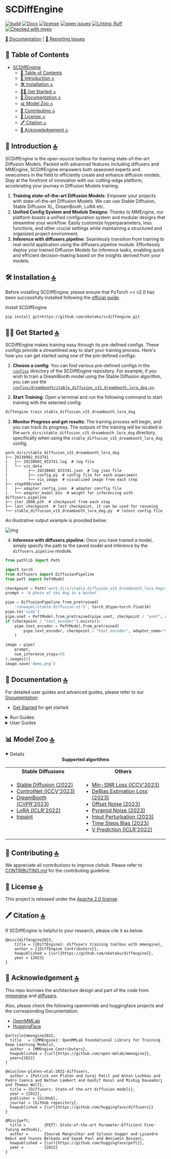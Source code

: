 # SCDiffEngine

[![build](https://github.com/okotaku/scdiffengine/actions/workflows/build.yml/badge.svg)](https://github.com/okotaku/scdiffengine/actions/workflows/build.yml)
[![Docs](https://img.shields.io/badge/docs-latest-blue)](https://scdiffengine.readthedocs.io/en/latest/)
[![license](https://img.shields.io/github/license/okotaku/scdiffengine.svg)](https://github.com/okotaku/scdiffengine/blob/main/LICENSE)
[![open issues](https://isitmaintained.com/badge/open/okotaku/scdiffengine.svg)](https://github.com/okotaku/scdiffengine/issues)
[![Linting: Ruff](https://img.shields.io/endpoint?url=https://raw.githubusercontent.com/charliermarsh/ruff/main/assets/badge/v2.json)](https://github.com/astral-sh/ruff)
[![Checked with mypy](https://www.mypy-lang.org/static/mypy_badge.svg)](https://mypy-lang.org/)

[📘 Documentation](https://scdiffengine0.readthedocs.io/en/latest/) |
[🤔 Reporting Issues](https://github.com/okotaku/scdiffengine/issues/new/choose)

## 📄 Table of Contents

- [SCDiffEngine](#scdiffengine)
  - [📄 Table of Contents](#-table-of-contents)
  - [📖 Introduction 🔝](#-introduction-)
  - [🛠️ Installation 🔝](#️-installation-)
  - [👨‍🏫 Get Started 🔝](#-get-started-)
  - [📘 Documentation 🔝](#-documentation-)
  - [📊 Model Zoo 🔝](#-model-zoo-)
  - [🙌 Contributing 🔝](#-contributing-)
  - [🎫 License 🔝](#-license-)
  - [🖊️ Citation 🔝](#️-citation-)
  - [🤝 Acknowledgement 🔝](#-acknowledgement-)

## 📖 Introduction [🔝](#-table-of-contents)

SCDiffEngine is the open-source toolbox for training state-of-the-art Diffusion Models. Packed with advanced features including diffusers and MMEngine, SCDiffEngine empowers both seasoned experts and newcomers in the field to efficiently create and enhance diffusion models. Stay at the forefront of innovation with our cutting-edge platform, accelerating your journey in Diffusion Models training.

1. **Training state-of-the-art Diffusion Models**: Empower your projects with state-of-the-art Diffusion Models. We can use Stable Diffusion, Stable Diffusion XL, DreamBooth, LoRA etc.
2. **Unified Config System and Module Designs**: Thanks to MMEngine, our platform boasts a unified configuration system and modular designs that streamline your workflow. Easily customize hyperparameters, loss functions, and other crucial settings while maintaining a structured and organized project environment.
3. **Inference with diffusers.pipeline**: Seamlessly transition from training to real-world application using the diffusers.pipeline module. Effortlessly deploy your trained Diffusion Models for inference tasks, enabling quick and efficient decision-making based on the insights derived from your models.

## 🛠️ Installation [🔝](#-table-of-contents)

Before installing SCDiffEngine, please ensure that PyTorch >= v2.0 has been successfully installed following the [official guide](https://pytorch.org/get-started/locally/).

Install SCDiffEngine

```
pip install git+https://github.com/okotaku/scdiffengine.git
```

## 👨‍🏫 Get Started [🔝](#-table-of-contents)

SCDiffEngine makes training easy through its pre-defined configs. These configs provide a streamlined way to start your training process. Here's how you can get started using one of the pre-defined configs:

1. **Choose a config**: You can find various pre-defined configs in the [`configs`](diffengine/configs/) directory of the SCDiffEngine repository. For example, if you wish to train a DreamBooth model using the Stable Diffusion algorithm, you can use the [`configs/dreambooth/stable_diffusion_v15_dreambooth_lora_dog.py`](diffengine/configs/dreambooth/stable_diffusion_v15_dreambooth_lora_dog.py).

2. **Start Training**: Open a terminal and run the following command to start training with the selected config:

```bash
diffengine train stable_diffusion_v15_dreambooth_lora_dog
```

3. **Monitor Progress and get results**: The training process will begin, and you can track its progress. The outputs of the training will be located in the `work_dirs/stable_diffusion_v15_dreambooth_lora_dog` directory, specifically when using the `stable_diffusion_v15_dreambooth_lora_dog` config.

```
work_dirs/stable_diffusion_v15_dreambooth_lora_dog
├── 20230802_033741
|   ├── 20230802_033741.log  # log file
|   └── vis_data
|         ├── 20230802_033741.json  # log json file
|         ├── config.py  # config file for each experiment
|         └── vis_image  # visualized image from each step
├── step999/unet
|   ├── adapter_config.json  # adapter conrfig file
|   └── adapter_model.bin  # weight for inferencing with diffusers.pipeline
├── iter_1000.pth  # checkpoint from each step
├── last_checkpoint  # last checkpoint, it can be used for resuming
└── stable_diffusion_v15_dreambooth_lora_dog.py  # latest config file
```

An illustrative output example is provided below:

![img](https://github.com/okotaku/diffengine/assets/24734142/e4576779-e05f-42d0-a709-d6481eea87a9)

4. **Inference with diffusers.pipeline**: Once you have trained a model, simply specify the path to the saved model and inference by the `diffusers.pipeline` module.

```py
from pathlib import Path

import torch
from diffusers import DiffusionPipeline
from peft import PeftModel

checkpoint = Path('work_dirs/stable_diffusion_v15_dreambooth_lora_dog/step999')
prompt = 'A photo of sks dog in a bucket'

pipe = DiffusionPipeline.from_pretrained(
    'runwayml/stable-diffusion-v1-5', torch_dtype=torch.float16)
pipe.to('cuda')
pipe.unet = PeftModel.from_pretrained(pipe.unet, checkpoint / "unet", adapter_name="default")
if (checkpoint / "text_encoder").exists():
    pipe.text_encoder = PeftModel.from_pretrained(
        pipe.text_encoder, checkpoint / "text_encoder", adapter_name="default"
    )

image = pipe(
    prompt,
    num_inference_steps=50
).images[0]
image.save('demo.png')
```

## 📘 Documentation [🔝](#-table-of-contents)

For detailed user guides and advanced guides, please refer to our [Documentation](https://diffengine.readthedocs.io/en/latest/):

- [Get Started](https://diffengine.readthedocs.io/en/latest/get_started.html) for get started.

<details>
<summary>Run Guides</summary>

- [Run Stable Diffusion](https://diffengine.readthedocs.io/en/latest/run_guides/run_sd.html)
- [Run DreamBooth](https://diffengine.readthedocs.io/en/latest/run_guides/run_dreambooth.html)
- [Run LoRA](https://diffengine.readthedocs.io/en/latest/run_guides/run_lora.html)
- [Run ControlNet](https://diffengine.readthedocs.io/en/latest/run_guides/run_controlnet.html)

</details>

<details>
<summary>User Guides</summary>

- [Learn About Config](https://diffengine.readthedocs.io/en/latest/user_guides/config.html)
- [Prepare Dataset](https://diffengine.readthedocs.io/en/latest/user_guides/dataset_prepare.html)

</details>

## 📊 Model Zoo [🔝](#-table-of-contents)

<details open>

<div align="center">
  <b>Supported algorithms</b>
</div>
<table align="center">
  <tbody>
    <tr align="center" valign="bottom">
      <td>
        <b>Stable Diffusions</b>
      </td>
      <td>
        <b>Others</b>
      </td>
    </tr>
    <tr valign="top">
      <td>
        <ul>
            <li><a href="diffengine/configs/stable_diffusion/README.md">Stable Diffusion (2022)</a></li>
            <li><a href="diffengine/configs/controlnet/README.md">ControlNet (ICCV'2023)</a></li>
            <li><a href="diffengine/configs/dreambooth/README.md">DreamBooth (CVPR'2023)</a></li>
            <li><a href="diffengine/configs/lora/README.md">LoRA (ICLR'2022)</a></li>
            <li><a href="diffengine/configs/inpaint/README.md">Inpaint</a></li>
      </ul>
      </td>
      <td>
        <ul>
            <li><a href="diffengine/configs/min_snr_loss/README.md">Min-SNR Loss (ICCV'2023)</a></li>
            <li><a href="diffengine/configs/debias_estimation_loss/README.md">DeBias Estimation Loss (2023)</a></li>
            <li><a href="diffengine/configs/offset_noise/README.md">Offset Noise (2023)</a></li>
            <li><a href="diffengine/configs/pyramid_noise/README.md">Pyramid Noise (2023)</a></li>
            <li><a href="diffengine/configs/input_perturbation/README.md">Input Perturbation (2023)</a></li>
            <li><a href="diffengine/configs/timesteps_bias/README.md">Time Steps Bias (2023)</a></li>
            <li><a href="diffengine/configs/v_prediction/README.md">V Prediction (ICLR'2022)</a></li>
      </ul>
      </td>
    </tr>
</td>
    </tr>
  </tbody>
</table>
</details>

## 🙌 Contributing [🔝](#-table-of-contents)

We appreciate all contributions to improve clshub. Please refer to [CONTRIBUTING.md](https://github.com/open-mmlab/mmpretrain/blob/main/CONTRIBUTING.md) for the contributing guideline.

## 🎫 License [🔝](#-table-of-contents)

This project is released under the [Apache 2.0 license](LICENSE).

## 🖊️ Citation [🔝](#-table-of-contents)

If SCDiffEngine is helpful to your research, please cite it as below.

```
@misc{diffengine2023,
    title = {{DiffEngine}: diffusers training toolbox with mmengine},
    author = {{DiffEngine Contributors}},
    howpublished = {\url{https://github.com/okotaku/diffengine}},
    year = {2023}
}
```

## 🤝 Acknowledgement [🔝](#-table-of-contents)

This repo borrows the architecture design and part of the code from [mmengine](https://github.com/open-mmlab/mmengine) and [diffusers](https://github.com/huggingface/diffusers).

Also, please check the following openmmlab and huggingface projects and the corresponding Documentation.

- [OpenMMLab](https://openmmlab.com/)
- [HuggingFace](https://huggingface.co/)

```
@article{mmengine2022,
  title   = {{MMEngine}: OpenMMLab Foundational Library for Training Deep Learning Models},
  author  = {MMEngine Contributors},
  howpublished = {\url{https://github.com/open-mmlab/mmengine}},
  year={2022}
}
```

```
@misc{von-platen-etal-2022-diffusers,
  author = {Patrick von Platen and Suraj Patil and Anton Lozhkov and Pedro Cuenca and Nathan Lambert and Kashif Rasul and Mishig Davaadorj and Thomas Wolf},
  title = {Diffusers: State-of-the-art diffusion models},
  year = {2022},
  publisher = {GitHub},
  journal = {GitHub repository},
  howpublished = {\url{https://github.com/huggingface/diffusers}}
}
```

```
@Misc{peft,
  title =        {PEFT: State-of-the-art Parameter-Efficient Fine-Tuning methods},
  author =       {Sourab Mangrulkar and Sylvain Gugger and Lysandre Debut and Younes Belkada and Sayak Paul and Benjamin Bossan},
  howpublished = {\url{https://github.com/huggingface/peft}},
  year =         {2022}
}
```
